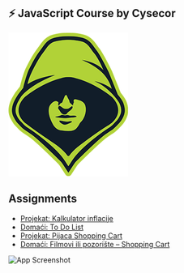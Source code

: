
## ⚡️ JavaScript Course by Cysecor


![Logo](https://github.com/nstVanja/Cysecor-JS/blob/main/img/cysecor_logo.png?raw=true)


## Assignments

 - [Projekat: Kalkulator inflacije](https://rawcdn.githack.com/nstVanja/Cysecor-JS/931682a7243d85a7169239693e21e492124619cf/Kalkulator%20inflacije/index.html)
 - [Domaći: To Do List](https://rawcdn.githack.com/nstVanja/Cysecor-JS/518b0f0c38201e6b23227e4315b62d67e06de084/ToDoList/index.html)
 - [Projekat: Pijaca Shopping Cart]()
 - [Domaći: Filmovi ili pozorište – Shopping Cart ]()


![App Screenshot](https://i.y.at/🚀?padding=0&transparent=1&height=250)

